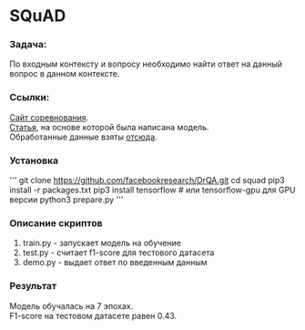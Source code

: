 # SQuAD
### Задача:
По входным контексту и вопросу необходимо найти ответ на данный вопрос в данном контексте.

### Ссылки:
[Сайт соревнования](https://rajpurkar.github.io/SQuAD-explorer/).  
[Статья](https://arxiv.org/pdf/1704.00051.pdf), на основе которой была написана модель.  
Обработанные данные взяты [отсюда](https://github.com/facebookresearch/DrQA).  

### Установка
'''
git clone https://github.com/facebookresearch/DrQA.git
cd squad
pip3 install -r packages.txt
pip3 install tensorflow # или tensorflow-gpu для GPU версии
python3 prepare.py
'''

### Описание скриптов
  1. train.py - запускает модель на обучение
  2. test.py - считает f1-score для тестового датасета
  3. demo.py - выдает ответ по введенным данным

### Результат
Модель обучалась на 7 эпохах.  
F1-score на тестовом датасете равен 0.43.  
